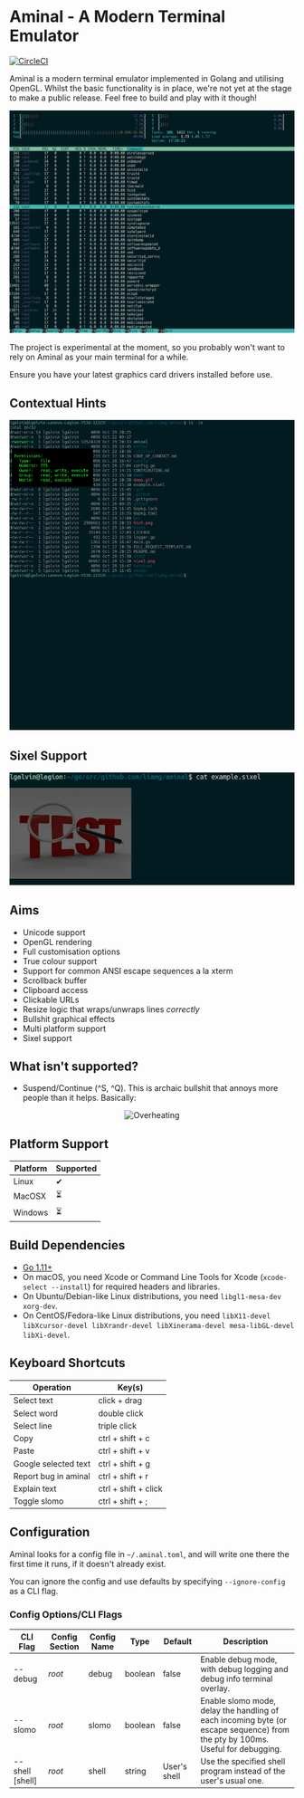 # Aminal - A Modern Terminal Emulator

[![CircleCI](https://circleci.com/gh/liamg/aminal/tree/master.svg?style=svg)](https://circleci.com/gh/liamg/aminal/tree/master)

Aminal is a modern terminal emulator implemented in Golang and utilising OpenGL. Whilst the basic functionality is in place, we're not yet at the stage to make a public release. Feel free to build and play with it though!

![Example screenshot](demo.gif)

The project is experimental at the moment, so you probably won't want to rely on Aminal as your main terminal for a while.

Ensure you have your latest graphics card drivers installed before use.

## Contextual Hints

![Example hint](hint.png)

## Sixel Support

![Example sixel](sixel.png)


## Aims

- Unicode support
- OpenGL rendering
- Full customisation options
- True colour support
- Support for common ANSI escape sequences a la xterm
- Scrollback buffer
- Clipboard access
- Clickable URLs
- Resize logic that wraps/unwraps lines _correctly_
- Bullshit graphical effects
- Multi platform support
- Sixel support

## What isn't supported?

- Suspend/Continue (\^S, \^Q). This is archaic bullshit that annoys more people than it helps. Basically:

<p align="center">
<img alt="Overheating" src="https://imgs.xkcd.com/comics/workflow.png"/>
</p>

## Platform Support

| Platform | Supported |
| -------- | --------- |
| Linux    | ✔         |
| MacOSX   | ⏳        |
| Windows  | ⏳        |

## Build Dependencies

- [Go 1.11+](https://golang.org/dl/)
- On macOS, you need Xcode or Command Line Tools for Xcode (`xcode-select --install`) for required headers and libraries.
- On Ubuntu/Debian-like Linux distributions, you need `libgl1-mesa-dev xorg-dev`.
- On CentOS/Fedora-like Linux distributions, you need `libX11-devel libXcursor-devel libXrandr-devel libXinerama-devel mesa-libGL-devel libXi-devel`.

## Keyboard Shortcuts

| Operation             | Key(s)               |
| --------------------- | -------------------- |
| Select text           | click + drag         |
| Select word           | double click         |
| Select line           | triple click         |
| Copy                  | ctrl + shift + c     |
| Paste                 | ctrl + shift + v     |
| Google selected text  | ctrl + shift + g     |
| Report bug in aminal  | ctrl + shift + r     |
| Explain text          | ctrl + shift + click |
| Toggle slomo          | ctrl + shift + ;     |
 
## Configuration

Aminal looks for a config file in `~/.aminal.toml`, and will write one there the first time it runs, if it doesn't already exist.

You can ignore the config and use defaults by specifying `--ignore-config` as a CLI flag.

### Config Options/CLI Flags

| CLI Flag         | Config Section | Config Name    | Type    | Default | Description                                                                                                                   |
| ---------------- | -------------- | -------------- | ------- | ------- | ----------------------------------------------------------------------------------------------------------------------------- |
| --debug          | _root_         | debug          | boolean | false   | Enable debug mode, with debug logging and debug info terminal overlay.                                                        |
| --slomo          | _root_         | slomo          | boolean | false   | Enable slomo mode, delay the handling of each incoming byte (or escape sequence) from the pty by 100ms. Useful for debugging. |
| --shell [shell]  | _root_         | shell          | string  | User's shell | Use the specified shell program instead of the user's usual one.                                                         |
